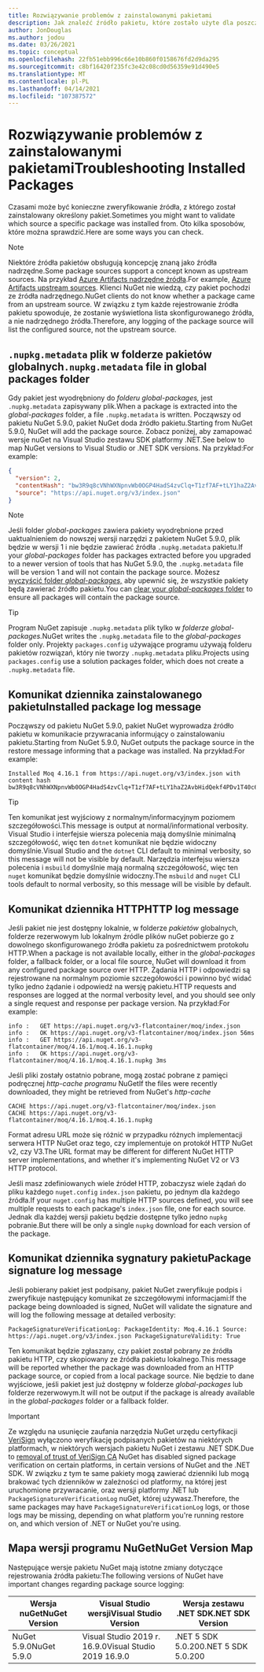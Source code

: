 ```yaml
---
title: Rozwiązywanie problemów z zainstalowanymi pakietami
description: Jak znaleźć źródło pakietu, które zostało użyte dla poszczególnych pakietów
author: JonDouglas
ms.author: jodou
ms.date: 03/26/2021
ms.topic: conceptual
ms.openlocfilehash: 22fb51ebb996c66e10b860f0158676fd2d9da295
ms.sourcegitcommit: c8bf16420f235fc3e42c08cd0d56359e91d490e5
ms.translationtype: MT
ms.contentlocale: pl-PL
ms.lasthandoff: 04/14/2021
ms.locfileid: "107387572"
---
```

# <a name="troubleshooting-installed-packages"></a><span data-ttu-id="2c525-103">Rozwiązywanie problemów z zainstalowanymi pakietami</span><span class="sxs-lookup"><span data-stu-id="2c525-103">Troubleshooting Installed Packages</span></span>

<span data-ttu-id="2c525-104">Czasami może być konieczne zweryfikowanie źródła, z którego został zainstalowany określony pakiet.</span><span class="sxs-lookup"><span data-stu-id="2c525-104">Sometimes you might want to validate which source a specific package was installed from.</span></span> <span data-ttu-id="2c525-105">Oto kilka sposobów, które można sprawdzić.</span><span class="sxs-lookup"><span data-stu-id="2c525-105">Here are some ways you can check.</span></span>

> [!Note]
> <span data-ttu-id="2c525-106">Niektóre źródła pakietów obsługują koncepcję znaną jako źródła nadrzędne.</span><span class="sxs-lookup"><span data-stu-id="2c525-106">Some package sources support a concept known as upstream sources.</span></span> <span data-ttu-id="2c525-107">Na przykład [Azure Artifacts nadrzędne źródła](/azure/devops/artifacts/concepts/upstream-sources).</span><span class="sxs-lookup"><span data-stu-id="2c525-107">For example, [Azure Artifacts upstream sources](/azure/devops/artifacts/concepts/upstream-sources).</span></span> <span data-ttu-id="2c525-108">Klienci NuGet nie wiedzą, czy pakiet pochodzi ze źródła nadrzędnego.</span><span class="sxs-lookup"><span data-stu-id="2c525-108">NuGet clients do not know whether a package came from an upstream source.</span></span> <span data-ttu-id="2c525-109">W związku z tym każde rejestrowanie źródła pakietu spowoduje, że zostanie wyświetlona lista skonfigurowanego źródła, a nie nadrzędnego źródła.</span><span class="sxs-lookup"><span data-stu-id="2c525-109">Therefore, any logging of the package source will list the configured source, not the upstream source.</span></span>

## <a name="nupkgmetadata-file-in-global-packages-folder"></a><span data-ttu-id="2c525-110">`.nupkg.metadata` plik w folderze pakietów globalnych</span><span class="sxs-lookup"><span data-stu-id="2c525-110">`.nupkg.metadata` file in global packages folder</span></span>

<span data-ttu-id="2c525-111">Gdy pakiet jest wyodrębniony do *folderu global-packages,* jest `.nupkg.metadata` zapisywany plik.</span><span class="sxs-lookup"><span data-stu-id="2c525-111">When a package is extracted into the *global-packages* folder, a file `.nupkg.metadata` is written.</span></span> <span data-ttu-id="2c525-112">Począwszy od pakietu NuGet 5.9.0, pakiet NuGet doda źródło pakietu.</span><span class="sxs-lookup"><span data-stu-id="2c525-112">Starting from NuGet 5.9.0, NuGet will add the package source.</span></span> <span data-ttu-id="2c525-113">Zobacz poniżej, aby zamapować wersje nuGet na Visual Studio zestawu SDK platformy .NET.</span><span class="sxs-lookup"><span data-stu-id="2c525-113">See below to map NuGet versions to Visual Studio or .NET SDK versions.</span></span> <span data-ttu-id="2c525-114">Na przykład:</span><span class="sxs-lookup"><span data-stu-id="2c525-114">For example:</span></span>

```json
{
  "version": 2,
  "contentHash": "bw3R9q8cVNhWXNpnvWb0OGP4HadS4zvClq+T1zf7AF+tLY1haZ2AvbHidQekf4PDv1T40c6brZeT/V0IBq7cEQ==",
  "source": "https://api.nuget.org/v3/index.json"
}
```

> [!Note]
> <span data-ttu-id="2c525-115">Jeśli folder *global-packages* zawiera pakiety wyodrębnione przed uaktualnieniem do nowszej wersji narzędzi z pakietem NuGet 5.9.0, plik będzie w wersji 1 i nie będzie zawierać źródła `.nupkg.metadata` pakietu.</span><span class="sxs-lookup"><span data-stu-id="2c525-115">If your *global-packages* folder has packages extracted before you upgraded to a newer version of tools that has NuGet 5.9.0, the `.nupkg.metadata` file will be version 1 and will not contain the package source.</span></span> <span data-ttu-id="2c525-116">Możesz [wyczyścić folder *global-packages,*](../consume-packages/managing-the-global-packages-and-cache-folders.md#clearing-local-folders) aby upewnić się, że wszystkie pakiety będą zawierać źródło pakietu.</span><span class="sxs-lookup"><span data-stu-id="2c525-116">You can [clear your *global-packages* folder](../consume-packages/managing-the-global-packages-and-cache-folders.md#clearing-local-folders) to ensure all packages will contain the package source.</span></span>

> [!Tip]
> <span data-ttu-id="2c525-117">Program NuGet zapisuje `.nupkg.metadata` plik tylko w *folderze global-packages.*</span><span class="sxs-lookup"><span data-stu-id="2c525-117">NuGet writes the `.nupkg.metadata` file to the *global-packages* folder only.</span></span> <span data-ttu-id="2c525-118">Projekty `packages.config` używające programu używają folderu pakietów rozwiązań, który nie tworzy `.nupkg.metadata` pliku.</span><span class="sxs-lookup"><span data-stu-id="2c525-118">Projects using `packages.config` use a solution packages folder, which does not create a `.nupkg.metadata` file.</span></span>

## <a name="installed-package-log-message"></a><span data-ttu-id="2c525-119">Komunikat dziennika zainstalowanego pakietu</span><span class="sxs-lookup"><span data-stu-id="2c525-119">Installed package log message</span></span>

<span data-ttu-id="2c525-120">Począwszy od pakietu NuGet 5.9.0, pakiet NuGet wyprowadza źródło pakietu w komunikacie przywracania informujący o zainstalowaniu pakietu.</span><span class="sxs-lookup"><span data-stu-id="2c525-120">Starting from NuGet 5.9.0, NuGet outputs the package source in the restore message informing that a package was installed.</span></span> <span data-ttu-id="2c525-121">Na przykład:</span><span class="sxs-lookup"><span data-stu-id="2c525-121">For example:</span></span>

```text
Installed Moq 4.16.1 from https://api.nuget.org/v3/index.json with content hash bw3R9q8cVNhWXNpnvWb0OGP4HadS4zvClq+T1zf7AF+tLY1haZ2AvbHidQekf4PDv1T40c6brZeT/V0IBq7cEQ==.
```

> [!Tip]
> <span data-ttu-id="2c525-122">Ten komunikat jest wyjściowy z normalnym/informacyjnym poziomem szczegółowości.</span><span class="sxs-lookup"><span data-stu-id="2c525-122">This message is output at normal/informational verbosity.</span></span> <span data-ttu-id="2c525-123">Visual Studio i interfejsie wiersza polecenia mają domyślnie minimalną szczegółowość, więc ten `dotnet` komunikat nie będzie widoczny domyślnie.</span><span class="sxs-lookup"><span data-stu-id="2c525-123">Visual Studio and the `dotnet` CLI default to minimal verbosity, so this message will not be visible by default.</span></span> <span data-ttu-id="2c525-124">Narzędzia interfejsu wiersza polecenia i `msbuild` domyślnie mają normalną szczegółowość, więc ten `nuget` komunikat będzie domyślnie widoczny.</span><span class="sxs-lookup"><span data-stu-id="2c525-124">The `msbuild` and `nuget` CLI tools default to normal verbosity, so this message will be visible by default.</span></span>

## <a name="http-log-message"></a><span data-ttu-id="2c525-125">Komunikat dziennika HTTP</span><span class="sxs-lookup"><span data-stu-id="2c525-125">HTTP log message</span></span>

<span data-ttu-id="2c525-126">Jeśli pakiet nie jest dostępny lokalnie, w folderze *pakietów* globalnych, folderze rezerwowym lub lokalnym źródle plików nuGet pobierze go z dowolnego skonfigurowanego źródła pakietu za pośrednictwem protokołu HTTP.</span><span class="sxs-lookup"><span data-stu-id="2c525-126">When a package is not available locally, either in the *global-packages* folder, a fallback folder, or a local file source, NuGet will download it from any configured package source over HTTP.</span></span> <span data-ttu-id="2c525-127">Żądania HTTP i odpowiedzi są rejestrowane na normalnym poziomie szczegółowości i powinno być widać tylko jedno żądanie i odpowiedź na wersję pakietu.</span><span class="sxs-lookup"><span data-stu-id="2c525-127">HTTP requests and responses are logged at the normal verbosity level, and you should see only a single request and response per package version.</span></span> <span data-ttu-id="2c525-128">Na przykład:</span><span class="sxs-lookup"><span data-stu-id="2c525-128">For example:</span></span>

```text
info :   GET https://api.nuget.org/v3-flatcontainer/moq/index.json
info :   OK https://api.nuget.org/v3-flatcontainer/moq/index.json 56ms
info :   GET https://api.nuget.org/v3-flatcontainer/moq/4.16.1/moq.4.16.1.nupkg
info :   OK https://api.nuget.org/v3-flatcontainer/moq/4.16.1/moq.4.16.1.nupkg 3ms
```

<span data-ttu-id="2c525-129">Jeśli pliki zostały ostatnio pobrane, mogą zostać pobrane z pamięci podręcznej *http-cache programu* NuGet</span><span class="sxs-lookup"><span data-stu-id="2c525-129">If the files were recently downloaded, they might be retrieved from NuGet's *http-cache*</span></span>

```text
CACHE https://api.nuget.org/v3-flatcontainer/moq/index.json
CACHE https://api.nuget.org/v3-flatcontainer/moq/4.16.1/moq.4.16.1.nupkg
```

<span data-ttu-id="2c525-130">Format adresu URL może się różnić w przypadku różnych implementacji serwera HTTP NuGet oraz tego, czy implementuje on protokół HTTP NuGet v2, czy V3.</span><span class="sxs-lookup"><span data-stu-id="2c525-130">The URL format may be different for different NuGet HTTP server implementations, and whether it's implementing NuGet V2 or V3 HTTP protocol.</span></span>

<span data-ttu-id="2c525-131">Jeśli masz zdefiniowanych wiele źródeł HTTP, zobaczysz wiele żądań do pliku każdego `nuget.config` `index.json` pakietu, po jednym dla każdego źródła.</span><span class="sxs-lookup"><span data-stu-id="2c525-131">If your `nuget.config` has multiple HTTP sources defined, you will see multiple requests to each package's `index.json` file, one for each source.</span></span> <span data-ttu-id="2c525-132">Jednak dla każdej wersji pakietu będzie dostępne tylko jedno `nupkg` pobranie.</span><span class="sxs-lookup"><span data-stu-id="2c525-132">But there will be only a single `nupkg` download for each version of the package.</span></span>

## <a name="package-signature-log-message"></a><span data-ttu-id="2c525-133">Komunikat dziennika sygnatury pakietu</span><span class="sxs-lookup"><span data-stu-id="2c525-133">Package signature log message</span></span>

<span data-ttu-id="2c525-134">Jeśli pobierany pakiet jest podpisany, pakiet NuGet zweryfikuje podpis i zweryfikuje następujący komunikat ze szczegółowymi informacjami:</span><span class="sxs-lookup"><span data-stu-id="2c525-134">If the package being downloaded is signed, NuGet will validate the signature and will log the following message at detailed verbosity:</span></span>

```text
PackageSignatureVerificationLog: PackageIdentity: Moq.4.16.1 Source: https://api.nuget.org/v3/index.json PackageSignatureValidity: True
```

<span data-ttu-id="2c525-135">Ten komunikat będzie zgłaszany, czy pakiet został pobrany ze źródła pakietu HTTP, czy skopiowany ze źródła pakietu lokalnego.</span><span class="sxs-lookup"><span data-stu-id="2c525-135">This message will be reported whether the package was downloaded from an HTTP package source, or copied from a local package source.</span></span> <span data-ttu-id="2c525-136">Nie będzie to dane wyjściowe, jeśli pakiet jest już dostępny w folderze *global-packages* lub folderze rezerwowym.</span><span class="sxs-lookup"><span data-stu-id="2c525-136">It will not be output if the package is already available in the *global-packages* folder or a fallback folder.</span></span>

> [!Important]
> <span data-ttu-id="2c525-137">Ze względu na usunięcie zaufania narzędzia NuGet urzędu certyfikacji [VeriSign](https://github.com/dotnet/announcements/issues/180) wyłączono weryfikację podpisanych pakietów na niektórych platformach, w niektórych wersjach pakietu NuGet i zestawu .NET SDK.</span><span class="sxs-lookup"><span data-stu-id="2c525-137">Due to [removal of trust of VeriSign CA](https://github.com/dotnet/announcements/issues/180) NuGet has disabled signed package verification on certain platforms, in certain versions of NuGet and the .NET SDK.</span></span> <span data-ttu-id="2c525-138">W związku z tym te same pakiety mogą zawierać dzienniki lub mogą brakować tych dzienników w zależności od platformy, na której jest uruchomione przywracanie, oraz wersji platformy .NET lub `PackageSignatureVerificationLog` nuGet, której używasz.</span><span class="sxs-lookup"><span data-stu-id="2c525-138">Therefore, the same packages may have `PackageSignatureVerificationLog` logs, or those logs may be missing, depending on what platform you're running restore on, and which version of .NET or NuGet you're using.</span></span>

## <a name="nuget-version-map"></a><span data-ttu-id="2c525-139">Mapa wersji programu NuGet</span><span class="sxs-lookup"><span data-stu-id="2c525-139">NuGet Version Map</span></span>

<span data-ttu-id="2c525-140">Następujące wersje pakietu NuGet mają istotne zmiany dotyczące rejestrowania źródła pakietu:</span><span class="sxs-lookup"><span data-stu-id="2c525-140">The following versions of NuGet have important changes regarding package source logging:</span></span>

|<span data-ttu-id="2c525-141">Wersja nuGet</span><span class="sxs-lookup"><span data-stu-id="2c525-141">NuGet Version</span></span>|<span data-ttu-id="2c525-142">Visual Studio wersji</span><span class="sxs-lookup"><span data-stu-id="2c525-142">Visual Studio Version</span></span>|<span data-ttu-id="2c525-143">Wersja zestawu .NET SDK</span><span class="sxs-lookup"><span data-stu-id="2c525-143">.NET SDK Version</span></span>|
|---|---|---|
|<span data-ttu-id="2c525-144">NuGet 5.9.0</span><span class="sxs-lookup"><span data-stu-id="2c525-144">NuGet 5.9.0</span></span>|<span data-ttu-id="2c525-145">Visual Studio 2019 r. 16.9.0</span><span class="sxs-lookup"><span data-stu-id="2c525-145">Visual Studio 2019 16.9.0</span></span>|<span data-ttu-id="2c525-146">.NET 5 SDK 5.0.200</span><span class="sxs-lookup"><span data-stu-id="2c525-146">.NET 5 SDK 5.0.200</span></span>|
